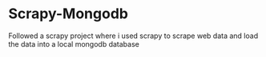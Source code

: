 # Scrapy-Mongodb
Followed a scrapy project where i used scrapy to scrape web data and load the data into a local mongodb database
